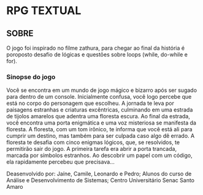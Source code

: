 # RPG TEXTUAL
## SOBRE
O jogo foi inspirado no filme zathura, para chegar ao final da história é poroposto desafio de lógicas e questões sobre loops (while, do-while e for).
### Sinopse do jogo
Você se encontra em um mundo de jogo mágico e bizarro após ser sugado para dentro de um console. Inicialmente confusa, você logo percebe que está no corpo do personagem que escolheu. A jornada te leva por paisagens estranhas e criaturas excêntricas, culminando em uma estrada de tijolos amarelos que adentra uma floresta escura.
Ao final da estrada, você encontra uma porta enigmática e uma voz misteriosa se manifesta da floresta. A floresta, com um tom irônico, te informa que você está ali para cumprir um destino, mas também para ser culpada caso algo dê errado. A floresta te desafia com cinco enigmas lógicos, que, se resolvidos, te permitirão sair do jogo.
A primeira tarefa era abrir a porta trancada, marcada por símbolos estranhos. Ao descobrir um papel com um código, ela rapidamente percebeu que precisava...




Deasenvolvido por: Jaíne, Camile, Leonardo e Pedro;
Alunos do curso de Análise e Desenvolvimento de Sistemas;
Centro Universitário Senac Santo Amaro
